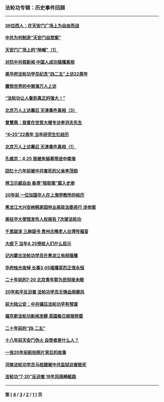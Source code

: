 ### 法轮功专辑：历史事件回顾
---
#### [36位西人：在天安门广场上为自由而战](../../pages/nf5793/n13390029.md?02010430) 
#### [中共为何制造“天安门自焚案”](../../pages/nf5793/n13183270.md?02010430) 
#### [天安门广场上的“呐喊”（1）](../../pages/nf5793/n13105277.md?02010430) 
#### [对抗中共假新闻 中国人成功插播真相](../../pages/nf5793/n12910618.md?02010430) 
#### [美华府法轮功学员纪念“四二五”上访22周年](../../pages/nf5793/n12904445.md?02010430) 
#### [震惊世界的中南海万人上访](../../pages/nf5793/n12903976.md?02010430) 
#### [“法轮功让人看到真正的强大！”](../../pages/nf5793/n12903195.md?02010430) 
#### [北京万人上访幕后 天津事件真相（3）](../../pages/nf5793/n12902807.md?02010430) 
#### [曾慧燕：我曾在世贸大楼专访李洪志先生](../../pages/nf5793/n12898729.md?02010430) 
#### [“4•25”22周年 当年研究生忆经历](../../pages/nf5793/n12894152.md?02010430) 
#### [北京万人上访幕后 天津事件真相（1）](../../pages/nf5793/n12885174.md?02010430) 
#### [孔维京：4·25 我被朱镕基带进中南海](../../pages/nf5793/n12864987.md?02010430) 
#### [回忆十六年前被中共害死的父亲李茂勋](../../pages/nf5793/n12880270.md?02010430) 
#### [捍卫示威自由 香港“阻街案”载入史册](../../pages/nf5793/n12811245.md?02010430) 
#### [20年前 一位加国华人在上海劳教所的经历](../../pages/nf5793/n12707932.md?02010430) 
#### [黑龙江大兴安岭韩家园林业局政法委恶行 涉命案](../../pages/nf5793/n12622815.md?02010430) 
#### [美驻华大使馆发布人权报告 7次提法轮功](../../pages/nf5793/n12520541.md?02010430) 
#### [千里跋涉 三麻袋书 贵州古稀老人台湾传福音](../../pages/nf5793/n12198750.md?02010430) 
#### [大疫下 当年4.25带给人们什么启示](../../pages/nf5793/n12058565.md?02010430) 
#### [记内蒙古法轮功学员在黑龙江电视插播](../../pages/nf5793/n11699194.md?02010430) 
#### [华府烛光夜悼 长春3·05插播英烈正信永恒](../../pages/nf5793/n11397432.md?02010430) 
#### [二十年前的7·20 北京青年郭为民彻夜未眠](../../pages/nf5793/n11354195.md?02010430) 
#### [20年和平反迫害 法轮功学员无惧血雨腥风](../../pages/nf5793/n11348279.md?02010430) 
#### [前大陆公安：中共镇压法轮功早有预谋](../../pages/nf5793/n11352168.md?02010430) 
#### [福克斯法轮功新闻发酵  英国每日邮报转载](../../pages/nf5793/n11285952.md?02010430) 
#### [二十年前的“四·二五”](../../pages/nf5793/n11207639.md?02010430) 
#### [十八年前天安门伪火 自焚者是什么人？](../../pages/nf5793/n10996556.md?02010430) 
#### [一张20年前航拍照片背后的故事](../../pages/nf5793/n10693797.md?02010430) 
#### [河南法轮功学员马桂娥被中共监狱迫害致死](../../pages/nf5793/n10684974.md?02010430) 
#### [法轮功“7‧20”反迫害 19年风雨崎岖路](../../pages/nf5793/n10570834.md?02010430) 

---
#### 第 [ [4](./4.md?02010430) / [3](./3.md?02010430) / [2](./2.md?02010430) / [1](./1.md?02010430) ] 页
